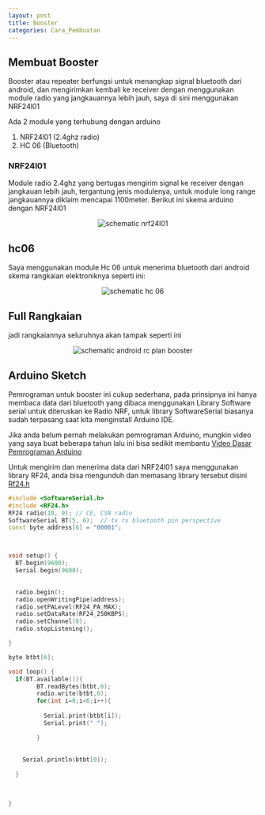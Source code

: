 ```yaml
---
layout: post
title: Booster
categories: Cara_Pembuatan
---  
```

## Membuat Booster
Booster atau repeater berfungsi untuk menangkap signal bluetooth dari android, dan mengirimkan kembali ke receiver dengan menggunakan module radio yang jangkauannya lebih jauh, saya di sini menggunakan NRF24l01

Ada 2 module yang terhubung dengan arduino

1. NRF24l01 (2.4ghz radio)
2. HC 06 (Bluetooth)

### NRF24l01 
Module radio 2.4ghz yang bertugas mengirim signal ke receiver dengan jangkauan lebih jauh, tergantung jenis modulenya, untuk module long range jangkauannya diklaim mencapai 1100meter. Berikut ini skema arduino dengan NRF24l01 
 

<div style="text-align:center">
<img alt="schematic nrf24l01" src="{{ site.baseurl }}/images/post/2018-5-10-Booster/nrf_schematic.png" /> 
</div> 


## hc06
Saya menggunakan module Hc 06 untuk menerima bluetooth dari android skema rangkaian elektroniknya seperti ini:

<div style="text-align:center"> 
<img alt="schematic hc 06" src="{{ site.baseurl }}/images/post/2018-5-10-Booster/HC06.png" /> 
</div> 

## Full Rangkaian

jadi rangkaiannya seluruhnya akan tampak seperti ini

<div style="text-align:center"> 
<img alt="schematic android rc plan booster" src="{{ site.baseurl }}/images/post/2018-5-10-Booster/FULL.png" /> 
</div> 


## Arduino Sketch

Pemrograman untuk booster ini cukup sederhana, pada prinsipnya ini hanya membaca data dari bluetooth yang dibaca menggunakan Library Software serial untuk diteruskan ke Radio NRF, untuk library SoftwareSerial biasanya sudah terpasang saat kita menginstall Arduino IDE.

Jika anda belum pernah melakukan pemrograman Arduino, mungkin video yang saya buat beberapa tahun lalu ini bisa sedikit membantu <a class="but" href="https://www.youtube.com/watch?v=mLojeLpfn5I" target="_blank">Video Dasar Pemrograman Arduino</a>

Untuk mengirim dan menerima data dari NRF24l01 saya menggunakan library RF24, anda bisa mengunduh dan memasang library tersebut disini <a class="but" href="https://github.com/maniacbug/RF24" target="_blank">Rf24.h</a>


```c++
#include <SoftwareSerial.h>
#include <RF24.h>
RF24 radio(10, 9); // CE, CSN radio
SoftwareSerial BT(5, 6);  // tx rx bluetooth pin perspective
const byte address[6] = "00001";



void setup() {
  BT.begin(9600);
  Serial.begin(9600);

  
  radio.begin();
  radio.openWritingPipe(address);
  radio.setPALevel(RF24_PA_MAX);
  radio.setDataRate(RF24_250KBPS); 
  radio.setChannel(8);
  radio.stopListening();

}

byte btbt[6];

void loop() {
  if(BT.available()){
        BT.readBytes(btbt,6);
        radio.write(btbt,6);
        for(int i=0;i<6;i++){
          
          Serial.print(btbt[i]); 
          Serial.print(" "); 
          
        }
        
        
    Serial.println(btbt[0]);
    
  }
  
  

}
```